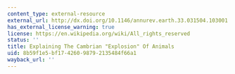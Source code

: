 ```yaml
---
content_type: external-resource
external_url: http://dx.doi.org/10.1146/annurev.earth.33.031504.103001
has_external_license_warning: true
license: https://en.wikipedia.org/wiki/All_rights_reserved
status: ''
title: Explaining The Cambrian "Explosion" Of Animals
uid: 8b59f1e5-bf17-4260-9879-2135484f66a1
wayback_url: ''
---
```

